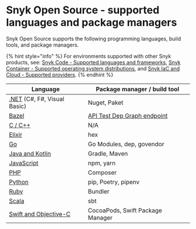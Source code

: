 # Snyk Open Source - supported languages and package managers

Snyk Open Source supports the following programming languages, build tools, and package managers.

{% hint style="info" %}
For environments supported with other Snyk products, see: [Snyk Code - Supported languages and frameworks](../../snyk-code/snyk-code-language-and-framework-support.md), [Snyk Container - Supported operating system distributions](../../../scan-containers/how-snyk-container-works/supported-operating-system-distributions.md), and [Snyk IaC and Cloud - Supported providers](../../../scan-cloud-deployment/supported-iac-and-cloud-providers.md).
{% endhint %}

| **Language**                                                         | **Package manager / build tool**                                                                    |
| -------------------------------------------------------------------- | --------------------------------------------------------------------------------------------------- |
| [.NET](snyk-for-.net.md) (C#, F#, Visual Basic)                      | Nuget, Paket                                                                                        |
| [Bazel](snyk-for-bazel.md)                                           | [API Test Dep Graph endpoint](https://snyk.docs.apiary.io/#reference/test/dep-graph/test-dep-graph) |
| [C / C++](snyk-for-c-c++.md)                                         | N/A                                                                                                 |
| [Elixir](snyk-for-elixir.md)                                         | hex                                                                                                 |
| [Go](snyk-for-golang.md)                                             | Go Modules, dep, govendor                                                                           |
| [Java and Kotlin](snyk-for-java-and-kotlin.md)                       | Gradle, Maven                                                                                       |
| [JavaScript](snyk-for-javascript/)                                   | npm, yarn                                                                                           |
| [PHP](snyk-for-php.md)                                               | Composer                                                                                            |
| [Python](snyk-for-python.md)                                         | pip, Poetry, pipenv                                                                                 |
| [Ruby](snyk-for-ruby.md)                                             | Bundler                                                                                             |
| [Scala](snyk-for-scala.md)                                           | sbt                                                                                                 |
| [Swift and Objective-C](snyk-for-swift-and-objective-c-cocoapods.md) | CocoaPods, Swift Package Manager                                                                    |
